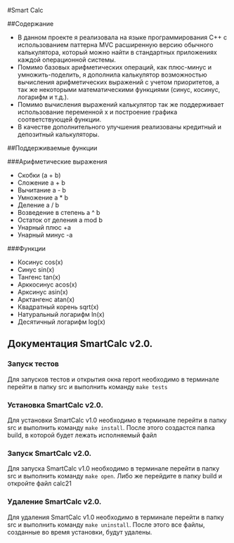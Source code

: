 #Smart Calc

##Содержание
* В данном проекте я реализовала на языке программирования С++ с использованием паттерна MVC расширенную версию обычного калькулятора, который можно найти в стандартных приложениях каждой операционной системы.
* Помимо базовых арифметических операций, как плюс-минус и умножить-поделить, я дополнила калькулятор возможностью вычисления арифметических выражений с учетом приоритетов, а так же некоторыми математическими функциями (синус, косинус, логарифм и т.д.).
* Помимо вычисления выражений калькулятор так же поддерживает использование переменной x и построение графика соответствующей функции. 
* В качестве дополнительного улучшения реализованы кредитный и депозитный калькуляторы.

##Поддерживаемые функции

###Арифметические выражения
* Скобки (a + b)
* Сложение a + b
* Вычитание a - b
* Умножение a * b
* Деление a / b
* Возведение в степень a ^ b
* Остаток от деления a mod b
* Унарный плюс +a
* Унарный минус -a

###Функции
* Косинус cos(x)
* Синус sin(x)
* Тангенс tan(x)
* Арккосинус acos(x)
* Арксинус asin(x)
* Арктангенс atan(x)
* Квадратный корень sqrt(x)
* Натуральный логарифм ln(x)
* Десятичный логарифм log(x)

## Документация SmartCalc v2.0.

### Запуск тестов
Для запусков тестов и открытия окна report необходимо в терминале перейти в папку src и выполнить команду ``make tests``

### Установка SmartCalc v2.0.

Для установки SmartCalc v1.0 необходимо в терминале перейти в папку src и выполнить команду ``make install``. После
этого создастся папка build, в которой будет лежать исполняемый файл

### Запуск SmartCalc v2.0.

Для запуска SmartCalc v1.0 необходимо в терминале перейти в папку src и выполнить команду ``make open``. Либо же перейдите в папку build и откройте файл calc21

### Удаление SmartCalc v2.0.

Для удаления SmartCalc v1.0 необходимо в терминале перейти в папку src и выполнить команду ``make uninstall``. После
этого все файлы, созданные во время установки, будут удалены.

